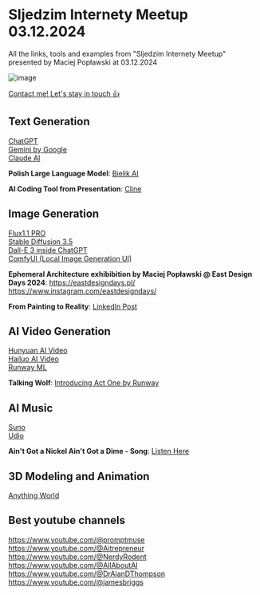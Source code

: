 
# Sljedzim Internety Meetup 03.12.2024
All the links, tools and examples from "Sljedzim Internety Meetup" presented by Maciej Popławski at 03.12.2024

![image](https://github.com/user-attachments/assets/59835025-33ad-4543-8548-3771fe009481)

[Contact me! Let's stay in touch 👍](https://www.linkedin.com/in/maciej-pop%C5%82awski-44206a191/)  


## Text Generation

[ChatGPT](https://chatgpt.com/)  
[Gemini by Google](https://gemini.google.com/)  
[Claude AI](https://claude.ai/)  

**Polish Large Language Model**: [Bielik AI](https://bielik.ai/)  

**AI Coding Tool from Presentation**: [Cline](https://github.com/cline/cline)


## Image Generation

[Flux1.1 PRO](https://fal.ai/models/fal-ai/flux-pro/v1.1)  
[Stable Diffusion 3.5](https://stability.ai/news/introducing-stable-diffusion-3-5)  
[Dall-E 3 inside ChatGPT](https://chatgpt.com/)  
[ComfyUI (Local Image Generation UI)](https://github.com/comfyanonymous/ComfyUI)  

**Ephemeral Architecture exhibibition by Maciej Popławski @ East Design Days 2024**: 
https://eastdesigndays.pl/
https://www.instagram.com/eastdesigndays/

**From Painting to Reality**: [LinkedIn Post](https://www.linkedin.com/posts/martin-nebelong_aiart-digitalhumans-creativetech-activity-7249698376525508608-W0cY?utm_source=share&utm_medium=member_desktop)


## AI Video Generation

[Hunyuan AI Video](https://aivideo.hunyuan.tencent.com/)  
[Hailuo AI Video](https://hailuoai.video/)  
[Runway ML](https://runwayml.com/)  

**Talking Wolf**: [Introducing Act One by Runway](https://runwayml.com/research/introducing-act-one)


## AI Music

[Suno](https://suno.com/)  
[Udio](https://www.udio.com/)  

**Ain't Got a Nickel Ain't Got a Dime - Song**: [Listen Here](https://suno.com/song/f275d9ac-5a62-4bbe-baf9-3fa10e0332f4)


## 3D Modeling and Animation

[Anything World](https://anything.world/)


## Best youtube channels
https://www.youtube.com/@promptmuse
https://www.youtube.com/@Aitrepreneur
https://www.youtube.com/@NerdyRodent
https://www.youtube.com/@AllAboutAI
https://www.youtube.com/@DrAlanDThompson
https://www.youtube.com/@jamesbriggs
